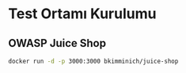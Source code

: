 # Test Ortamı Kurulumu

## OWASP Juice Shop
```bash
docker run -d -p 3000:3000 bkimminich/juice-shop
